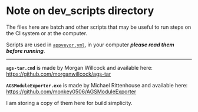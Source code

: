 # Note on dev_scripts directory

The files here are batch and other scripts that may be useful to run steps on the CI system or at the computer.

Scripts are used in [`appveyor.yml`](https://github.com/ericoporto/tap/blob/main/appveyor.yml), in your computer ***please read them before running***.

---

**`ags-tar.cmd`** is made by Morgan Willcock and available here: https://github.com/morganwillcock/ags-tar

**`AGSModuleExporter.exe`** is made by Michael Rittenhouse and available here: https://github.com/monkey0506/AGSModuleExporter

I am storing a copy of them here for build simplicity.
